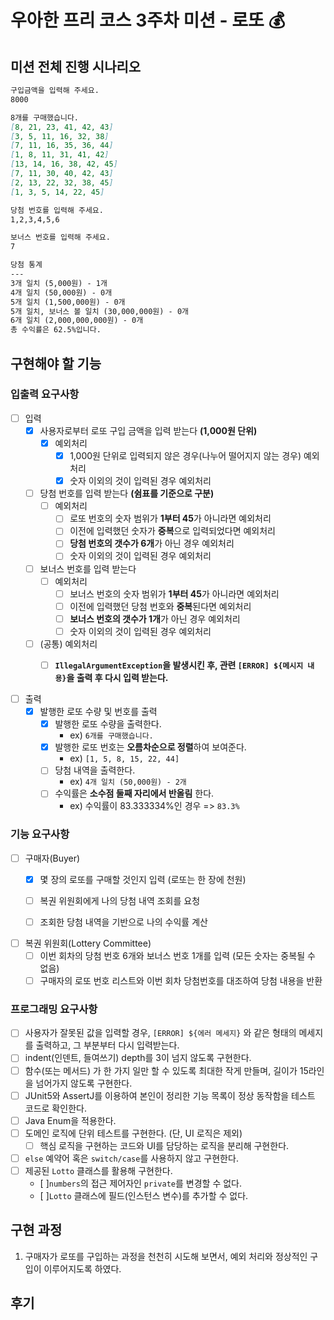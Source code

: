 # 우아한 프리 코스 3주차 미션 - 로또 💰

## 미션 전체 진행 시나리오
```markdown
구입금액을 입력해 주세요.
8000

8개를 구매했습니다.
[8, 21, 23, 41, 42, 43]
[3, 5, 11, 16, 32, 38]
[7, 11, 16, 35, 36, 44]
[1, 8, 11, 31, 41, 42]
[13, 14, 16, 38, 42, 45]
[7, 11, 30, 40, 42, 43]
[2, 13, 22, 32, 38, 45]
[1, 3, 5, 14, 22, 45]

당첨 번호를 입력해 주세요.
1,2,3,4,5,6

보너스 번호를 입력해 주세요.
7

당첨 통계
---
3개 일치 (5,000원) - 1개
4개 일치 (50,000원) - 0개
5개 일치 (1,500,000원) - 0개
5개 일치, 보너스 볼 일치 (30,000,000원) - 0개
6개 일치 (2,000,000,000원) - 0개
총 수익률은 62.5%입니다.
```

## 구현해야 할 기능

### 입출력 요구사항
- [ ] 입력
  - [x] 사용자로부터 로또 구입 금액을 입력 받는다 **(1,000원 단위)**
    - [x] 예외처리
      - [x] 1,000원 단위로 입력되지 않은 경우(나누어 떨어지지 않는 경우) 예외처리
      - [x] 숫자 이외의 것이 입력된 경우 예외처리
  - [ ] 당첨 번호를 입력 받는다 **(쉼표를 기준으로 구분)**
    - [ ] 예외처리 
      - [ ] 로또 번호의 숫자 범위가 **1부터 45**가 아니라면 예외처리
      - [ ] 이전에 입력했던 숫자가 **중복**으로 입력되었다면 예외처리
      - [ ] **당첨 번호의 갯수가 6개**가 아닌 경우 예외처리
      - [ ] 숫자 이외의 것이 입력된 경우 예외처리
  - [ ] 보너스 번호를 입력 받는다
    - [ ] 예외처리 
      - [ ] 보너스 번호의 숫자 범위가 **1부터 45**가 아니라면 예외처리
      - [ ] 이전에 입력했던 당첨 번호와 **중복**된다면 예외처리
      - [ ] **보너스 번호의 갯수가 1개**가 아닌 경우 예외처리
      - [ ] 숫자 이외의 것이 입력된 경우 예외처리
  - [ ] (공통) 예외처리
    - [ ] **`IllegalArgumentException`을 발생시킨 후, 관련 `[ERROR] ${메시지 내용}`을 출력 후 다시 입력 받는다.**


- [ ] 출력
  - [x] 발행한 로또 수량 및 번호를 출력
    - [x] 발행한 로또 수량을 출력한다.
      - ex) `6개를 구매했습니다.`
    - [x] 발행한 로또 번호는 **오름차순으로 정렬**하여 보여준다.
      - ex) `[1, 5, 8, 15, 22, 44]`
    - [ ] 당첨 내역을 출력한다.
      - ex) `4개 일치 (50,000원) - 2개`
    - [ ] 수익률은 **소수점 둘째 자리에서 반올림** 한다.
      - ex) 수익률이 83.333334%인 경우 => `83.3%`

### 기능 요구사항
- [ ] 구매자(Buyer)
  - [x] 몇 장의 로또를 구매할 것인지 입력 (로또는 한 장에 천원)
  - [ ] 복권 위원회에게 나의 당첨 내역 조회를 요청
  - [ ] 조회한 당첨 내역을 기반으로 나의 수익률 계산

  
- [ ] 복권 위원회(Lottery Committee)
  - [ ] 이번 회차의 당첨 번호 6개와 보너스 번호 1개를 입력 (모든 숫자는 중복될 수 없음)
  - [ ] 구매자의 로또 번호 리스트와 이번 회차 당첨번호를 대조하여 당첨 내용을 반환

### 프로그래밍 요구사항
- [ ] 사용자가 잘못된 값을 입력할 경우, `[ERROR] ${에러 메세지}` 와 같은 형태의 메세지를 출력하고,
  그 부분부터 다시 입력받는다.
- [ ] indent(인덴트, 들여쓰기) depth를 3이 넘지 않도록 구현한다.
- [ ] 함수(또는 메서드) 가 한 가지 일만 할 수 있도록 최대한 작게 만들며, 길이가 15라인을 넘어가지 않도록 구현한다.
- [ ] JUnit5와 AssertJ를 이용하여 본인이 정리한 기능 목록이 정상 동작함을 테스트 코드로 확인한다.
- [ ] Java Enum을 적용한다.
- [ ] 도메인 로직에 단위 테스트를 구현한다. (단, UI 로직은 제외)
  - [ ] 핵심 로직을 구현하는 코드와 UI를 담당하는 로직을 분리해 구현한다.
- [ ] `else` 예약어 혹은 `switch/case`를 사용하지 않고 구현한다.
- [ ] 제공된 `Lotto` 클래스를 활용해 구현한다.
  - [ ]`numbers`의 접근 제어자인 `private`를 변경할 수 없다.
  - [ ]`Lotto` 클래스에 필드(인스턴스 변수)를 추가할 수 없다.


## 구현 과정
1. 구매자가 로또를 구입하는 과정을 천천히 시도해 보면서, 예외 처리와 정상적인 구입이 이루어지도록 하였다.



## 후기